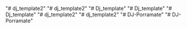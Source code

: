 
"# dj_template2" 
"# dj_template2" 
"# Dj_template" 
"# Dj_template" 
"# Dj_template" 
"# dj_template2" 
"# dj_template2" 
"# DJ-Porramate" 
"# DJ-Porramate" 
